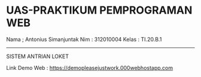 # UAS-PRAKTIKUM PEMPROGRAMAN WEB

Nama ; Antonius Simanjuntak
Nim     : 312010004
Kelas   : TI.20.B.1

----------------------------------

SISTEM ANTRIAN LOKET

Link Demo Web : https://demopleasejustwork.000webhostapp.com
